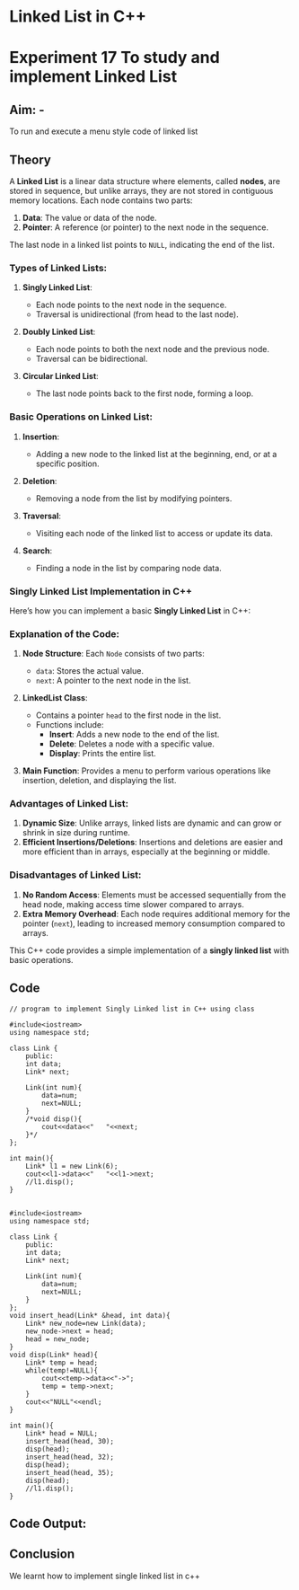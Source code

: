 # **Linked List in C++**
# Experiment 17 To study and implement Linked List

## Aim: - 
To run and execute a menu style code of linked list 


## Theory

A **Linked List** is a linear data structure where elements, called **nodes**, are stored in sequence, but unlike arrays, they are not stored in contiguous memory locations. Each node contains two parts:
1. **Data**: The value or data of the node.
2. **Pointer**: A reference (or pointer) to the next node in the sequence.

The last node in a linked list points to `NULL`, indicating the end of the list.

### **Types of Linked Lists**:
1. **Singly Linked List**:
   - Each node points to the next node in the sequence.
   - Traversal is unidirectional (from head to the last node).
   
2. **Doubly Linked List**:
   - Each node points to both the next node and the previous node.
   - Traversal can be bidirectional.

3. **Circular Linked List**:
   - The last node points back to the first node, forming a loop.

### **Basic Operations on Linked List**:
1. **Insertion**:
   - Adding a new node to the linked list at the beginning, end, or at a specific position.
   
2. **Deletion**:
   - Removing a node from the list by modifying pointers.
   
3. **Traversal**:
   - Visiting each node of the linked list to access or update its data.
   
4. **Search**:
   - Finding a node in the list by comparing node data.

### **Singly Linked List Implementation in C++**

Here’s how you can implement a basic **Singly Linked List** in C++:


### **Explanation of the Code**:
1. **Node Structure**: Each `Node` consists of two parts:
   - `data`: Stores the actual value.
   - `next`: A pointer to the next node in the list.

2. **LinkedList Class**:
   - Contains a pointer `head` to the first node in the list.
   - Functions include:
     - **Insert**: Adds a new node to the end of the list.
     - **Delete**: Deletes a node with a specific value.
     - **Display**: Prints the entire list.

3. **Main Function**: Provides a menu to perform various operations like insertion, deletion, and displaying the list.

### **Advantages of Linked List**:
1. **Dynamic Size**: Unlike arrays, linked lists are dynamic and can grow or shrink in size during runtime.
2. **Efficient Insertions/Deletions**: Insertions and deletions are easier and more efficient than in arrays, especially at the beginning or middle.

### **Disadvantages of Linked List**:
1. **No Random Access**: Elements must be accessed sequentially from the head node, making access time slower compared to arrays.
2. **Extra Memory Overhead**: Each node requires additional memory for the pointer (`next`), leading to increased memory consumption compared to arrays.

This C++ code provides a simple implementation of a **singly linked list** with basic operations.

## Code
```
// program to implement Singly Linked list in C++ using class

#include<iostream>
using namespace std;

class Link {
    public:
    int data;
    Link* next;

    Link(int num){
        data=num;
        next=NULL;
    }
    /*void disp(){
        cout<<data<<"   "<<next;
    }*/
};

int main(){
    Link* l1 = new Link(6);
    cout<<l1->data<<"   "<<l1->next;
    //l1.disp();
}
```

```

#include<iostream>
using namespace std;

class Link {
    public:
    int data;
    Link* next;

    Link(int num){
        data=num;
        next=NULL;
    }
};
void insert_head(Link* &head, int data){
    Link* new_node=new Link(data);
    new_node->next = head;
    head = new_node;
}
void disp(Link* head){
    Link* temp = head;
    while(temp!=NULL){
        cout<<temp->data<<"->";
        temp = temp->next;
    }
    cout<<"NULL"<<endl;
}

int main(){
    Link* head = NULL;
    insert_head(head, 30);
    disp(head);
    insert_head(head, 32);
    disp(head);
    insert_head(head, 35);
    disp(head);
    //l1.disp();
}
```

## Code Output:




## Conclusion
We learnt how to implement single linked list in c++
